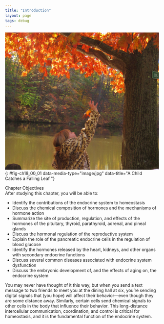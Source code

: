 ```yaml
---
title: "Introduction"
layout: page
tags: debug
---
```


<?cnx.eoc class="summary" title="Chapter Review"?>
<?cnx.eoc class="interactive-exercise" title="Interactive Link Questions"?>
<?cnx.eoc class="multiple-choice" title="Review Questions" ?>
<?cnx.eoc class="free-response" title="Critical Thinking Questions"?>
![This photo shows a young girl reaching for an orange leaf on an oak tree. She is on a walkway near a creek. The opposite shore is a deep slope covered with more trees in autumn colors.](../resources/1800_Child_Catching_Leaf_new.jpg "Hormones of the endocrine system coordinate and control growth, metabolism, temperature regulation, the stress response, reproduction, and many other functions. (credit: &#x201C;seenthroughmylense&#x201D;/flickr.com)"){: #fig-ch18_00_01 data-media-type="image/jpg" data-title="A Child Catches a Falling Leaf "}

<div data-type="note" class="chapter-objectives" markdown="1">
<div data-type="title">
Chapter Objectives
</div>
After studying this chapter, you will be able to:

* Identify the contributions of the endocrine system to homeostasis
* Discuss the chemical composition of hormones and the mechanisms of
  hormone action
* Summarize the site of production, regulation, and effects of the
  hormones of the pituitary, thyroid, parathyroid, adrenal, and pineal
  glands
* Discuss the hormonal regulation of the reproductive system
* Explain the role of the pancreatic endocrine cells in the regulation
  of blood glucose
* Identify the hormones released by the heart, kidneys, and other organs
  with secondary endocrine functions
* Discuss several common diseases associated with endocrine system
  dysfunction
* Discuss the embryonic development of, and the effects of aging on, the
  endocrine system

</div>
You may never have thought of it this way, but when you send a text
message to two friends to meet you at the dining hall at six, you’re
sending digital signals that (you hope) will affect their behavior—even
though they are some distance away. Similarly, certain cells send
chemical signals to other cells in the body that influence their
behavior. This long-distance intercellular communication, coordination,
and control is critical for homeostasis, and it is the fundamental
function of the endocrine system.


